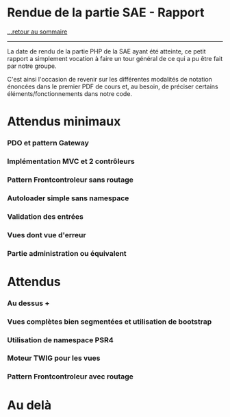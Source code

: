 # Rendue de la partie SAE - Rapport

[...retour au sommaire](../README.md)

---

La date de rendu de la partie PHP de la SAE ayant été atteinte, ce petit rapport a simplement vocation à faire un tour général de ce qui a pu être fait par notre groupe.

C'est ainsi l'occasion de revenir sur les différentes modalités de notation énoncées dans le premier PDF de cours et, au besoin, de préciser certains éléments/fonctionnements dans notre code.

# Attendus minimaux

### PDO et pattern Gateway 


### Implémentation MVC et 2 contrôleurs 

### Pattern Frontcontroleur sans routage

### Autoloader simple sans namespace 

### Validation des entrées 

### Vues dont vue d'erreur 

### Partie administration ou équivalent 


# Attendus

### Au dessus +

### Vues complètes bien segmentées et utilisation de bootstrap 


### Utilisation de namespace PSR4 

### Moteur TWIG pour les vues 

### Pattern Frontcontroleur avec routage 


# Au delà